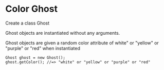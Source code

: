 # Color Ghost

Create a class Ghost

Ghost objects are instantiated without any arguments.

Ghost objects are given a random color attribute of white" or "yellow" or "purple" or "red" when instantiated
```
Ghost ghost = new Ghost();
ghost.getColor(); //=> "white" or "yellow" or "purple" or "red"
```
